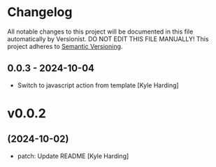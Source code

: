 # Changelog

All notable changes to this project will be documented in this file
automatically by Versionist. DO NOT EDIT THIS FILE MANUALLY!
This project adheres to [Semantic Versioning](http://semver.org/).

## 0.0.3 - 2024-10-04

* Switch to javascript action from template [Kyle Harding]

# v0.0.2
## (2024-10-02)

* patch: Update README [Kyle Harding]
